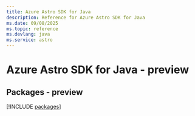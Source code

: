 ```yaml
---
title: Azure Astro SDK for Java
description: Reference for Azure Astro SDK for Java
ms.date: 09/08/2025
ms.topic: reference
ms.devlang: java
ms.service: astro
---
```

# Azure Astro SDK for Java - preview
## Packages - preview
[!INCLUDE [packages](astro-index.md)]
